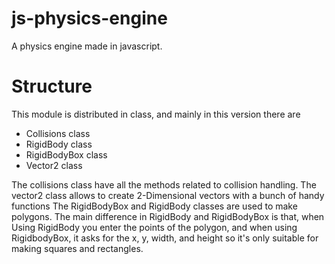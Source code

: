 # js-physics-engine
A physics engine made in javascript.

# Structure
This module is distributed in class, and mainly in this version there are
- Collisions class
- RigidBody class
- RigidBodyBox class
- Vector2 class

The collisions class have all the methods related to collision handling.
The vector2 class allows to create 2-Dimensional vectors with a bunch of handy functions
The RigidBodyBox and RigidBody classes are used to make polygons. The main difference in RigidBody and RigidBodyBox is that, when Using RigidBody you enter the points of the polygon, and when using RigidbodyBox, it asks for the x, y, width, and height so it's only suitable for making squares and rectangles.
